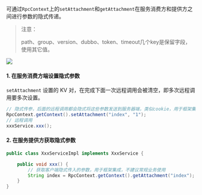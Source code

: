 可通过`RpcContext`上的`setAttachment`和`getAttachment`在服务消费方和提供方之间进行参数的隐式传递。

>注意：
>
>path、group、version、dubbo、token、timeout几个key是保留字段，使用其它值。

<img src="https://dubbo.apache.org/imgs/user/context.png" style="zoom:100%">

#### 1. 在服务消费方端设置隐式参数

`setAttachment` 设置的 KV 对，在完成下面一次远程调用会被清空，即多次远程调用要多次设置。

```java
// 隐式传参，后面的远程调用都会隐式将这些参数发送到服务器端，类似cookie，用于框架集成，不建议常规业务使用
RpcContext.getContext().setAttachment("index", "1"); 
// 远程调用
xxxService.xxx();
```

#### 2. 在服务提供方获取隐式参数

```java
public class XxxServiceImpl implements XxxService {

    public void xxx() {
        // 获取客户端隐式传入的参数，用于框架集成，不建议常规业务使用
        String index = RpcContext.getContext().getAttachment("index"); 
    }
}
```